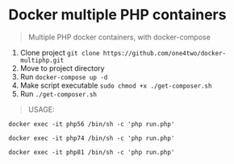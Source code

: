 # Docker multiple PHP containers
> Multiple PHP docker containers, with docker-compose

1. Clone project ```git clone https://github.com/one4two/docker-multiphp.git```
2. Move to project directory
3. Run ```docker-compose up -d```
4. Make script executable ```sudo chmod +x ./get-composer.sh```
5. Run  ```./get-composer.sh```

> USAGE:
  ```
  docker exec -it php56 /bin/sh -c 'php run.php'
  ```
  ```
  docker exec -it php74 /bin/sh -c 'php run.php'
  ```
  ```
  docker exec -it php81 /bin/sh -c 'php run.php'
  ```

